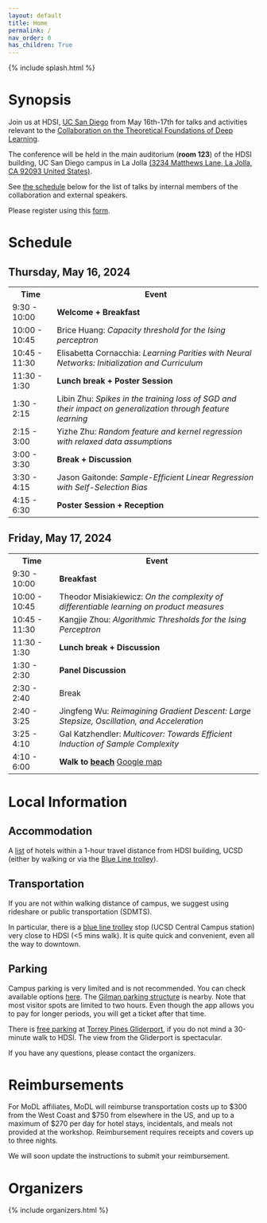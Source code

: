 ```yaml
---
layout: default
title: Home
permalink: /
nav_order: 0
has_children: True
---
```


{% include splash.html %}

# Synopsis


Join us at HDSI, [UC San Diego](https://ucsd.edu/) from May 16th-17th for talks and
activities relevant to the [Collaboration on the Theoretical Foundations of
Deep Learning](https://deepfoundations.ai/).


The conference will be held in the main auditorium (**room 123**) of the HDSI building, UC San Diego campus in La Jolla [(3234 Matthews Lane, La Jolla, CA 92093 United States)](https://maps.app.goo.gl/HtKJkbuMv1dA6zGt5).


See [the schedule]({{site.baseurl}}#schedule) below for the list of talks by
internal members of the collaboration and external speakers. 

Please register using this [form](https://docs.google.com/forms/d/e/1FAIpQLSea1Is5bNFwmdCHvi8TsDz-Wyxnx3T0rHzGu2g2YZgJx8nuCQ/viewform).




<h1>Schedule</h1>

<h2>Thursday, May 16, 2024</h2>
<table>
  <tr>
    <th>Time</th>
    <th>Event</th>
  </tr>
  <tr>
    <td>9:30 - 10:00</td>
    <td><strong>Welcome + Breakfast</strong></td>
  </tr>
  <tr>
    <td>10:00 - 10:45</td>
    <td>Brice Huang: <em>Capacity threshold for the Ising perceptron</em></td>
  </tr>
  <tr>
    <td>10:45 - 11:30</td>
    <td>Elisabetta Cornacchia: <em>Learning Parities with Neural Networks: Initialization and Curriculum</em></td>
  </tr>
  <tr>
    <td>11:30 - 1:30</td>
    <td><strong>Lunch break + Poster Session</strong></td>
  </tr>
  <tr>
    <td>1:30 - 2:15</td>
    <td>Libin Zhu: <em>Spikes in the training loss of SGD and their impact on generalization through feature learning</em></td>
  </tr>
  <tr>
    <td>2:15 - 3:00</td>
    <td>Yizhe Zhu: <em>Random feature and kernel regression with relaxed data assumptions</em></td>
  </tr>
  <tr>
    <td>3:00 - 3:30</td>
    <td><strong>Break + Discussion</strong></td>
  </tr>
  <tr>
    <td>3:30 - 4:15</td>
    <td>Jason Gaitonde: <em>Sample-Efficient Linear Regression with Self-Selection Bias</em></td>
  </tr>
  <tr>
    <td>4:15 - 6:30</td>
    <td><strong>Poster Session + Reception</strong></td>
  </tr>
</table>

<h2>Friday, May 17, 2024</h2>
<table>
  <tr>
    <th>Time</th>
    <th>Event</th>
  </tr>
  <tr>
    <td>9:30 - 10:00</td>
    <td><strong>Breakfast</strong></td>
  </tr>
  <tr>
    <td>10:00 - 10:45</td>
    <td>Theodor Misiakiewicz: <em>On the complexity of differentiable learning on product measures</em></td>
  </tr>
  <tr>
    <td>10:45 - 11:30</td>
    <td>Kangjie Zhou: <em>Algorithmic Thresholds for the Ising Perceptron</em></td>
  </tr>
  <tr>
    <td>11:30 - 1:30</td>
    <td><strong>Lunch break + Discussion</strong></td>
  </tr>
  <tr>
    <td>1:30 - 2:30</td>
    <td><strong>Panel Discussion</strong></td>
  </tr>
  <tr>
    <td>2:30 - 2:40</td>
    <td>Break</td>
  </tr>
  <tr>
    <td>2:40 - 3:25</td>
    <td>Jingfeng Wu: <em>Reimagining Gradient Descent: Large Stepsize, Oscillation, and Acceleration</em></td>
  </tr>
  <tr>
    <td>3:25 - 4:10</td>
    <td>Gal Katzhendler: <em>Multicover: Towards Efficient Induction of Sample Complexity</em></td>
  </tr>
  <tr>
    <td>4:10 - 6:00</td>
    <td><strong>Walk to <a href="https://media.cntraveler.com/photos/606f6f1dac52332b71f171af/16:9/w_2560,c_limit/639571857">beach</a></strong> <a href="https://www.google.com/maps/place/Citizens+Trail/@32.8898715,-117.2537759,17z/data=!4m14!1m7!3m6!1s0x80dc0693080cb29b:0x8f244f06aa6472e0!2sTorrey+Pines+Gliderport!8m2!3d32.889867!4d-117.251201!16s%2Fm%2F04gvgnd!3m5!1s0x80dc06911fe5bd29:0xc823c8051d17c49e!8m2!3d32.8882047!4d-117.2512848!16s%2Fg%2F11gg6b79lt?entry=ttu">Google map</a></td>
 </tr>
</table>


# Local Information



## Accommodation

A [list](https://docs.google.com/spreadsheets/d/1TZHPIr5OTISS-6Yy9ZrsU8IaFqIMS6W5W1tXOWU0fno/edit?usp=sharing) of hotels within a 1-hour travel distance from HDSI building, UCSD (either by walking or via the [Blue Line trolley](https://www.sdmts.com/transit-services/trolley)).


## Transportation
If you are not within walking distance of campus, we suggest using rideshare or public transportation (SDMTS).

In particular, there is a [blue line trolley](https://www.sdmts.com/transit-services/trolley) stop (UCSD Central Campus station) very close to HDSI (<5 mins walk). It is quite quick and convenient, even all the way to downtown.

## Parking
Campus parking is very limited and is not recommended. You can check available options [here](https://transportation.ucsd.edu/visit/visitor/index.html). The [Gilman parking structure](https://www.google.com/maps/place/Gilman+Parking+Structure,+3100+Gilman+Dr,+La+Jolla,+CA+92093/@32.8773774,-117.2338526,17z/data=!3m1!4b1!4m6!3m5!1s0x80dc06c5218d55eb:0xd07cbfc872e378aa!8m2!3d32.8773774!4d-117.2338526!16s%2Fg%2F1tdkgyrr?entry=ttu) is nearby. Note that most visitor spots are limited to two hours. Even though the app allows you to pay for longer periods, you will get a ticket after that time.

There is [free parking](https://www.google.com/maps/place/Torrey+Pines+Gliderport/@32.8898715,-117.2537813,17z/data=!3m1!4b1!4m6!3m5!1s0x80dc0693080cb29b:0x8f244f06aa6472e0!8m2!3d32.889867!4d-117.251201!16s%2Fm%2F04gvgnd?entry=ttu) at [Torrey Pines Gliderport](https://www.flytorrey.com/), if you do not mind a 30-minute walk to HDSI. The view from the Gliderport is spectacular.

If you have any questions, please contact the organizers.

# Reimbursements

For MoDL affiliates, MoDL will reimburse transportation costs up to $300 from the West Coast and $750 from elsewhere in the US, and up to a maximum of $270 per day for hotel stays, incidentals, and meals not provided at the workshop. Reimbursement requires receipts and covers up to three nights.

We will soon update the instructions to submit your reimbursement. 

# Organizers

{% include organizers.html %}
